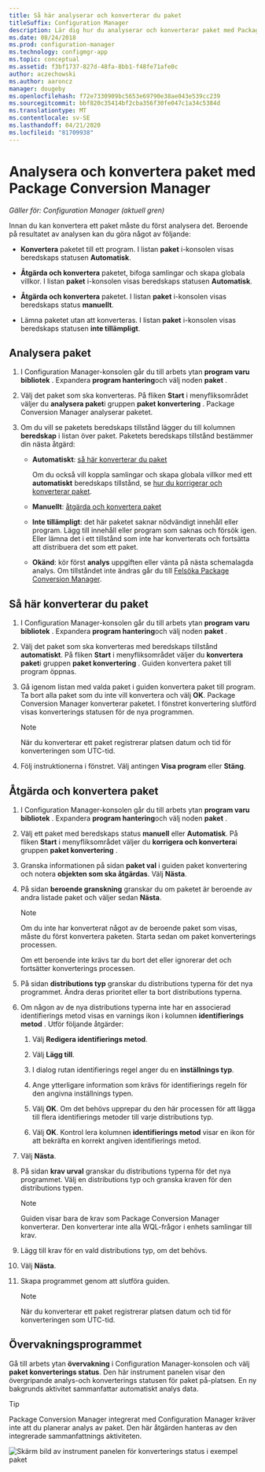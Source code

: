 ```yaml
---
title: Så här analyserar och konverterar du paket
titleSuffix: Configuration Manager
description: Lär dig hur du analyserar och konverterar paket med Package Conversion Manager i Configuration Manager.
ms.date: 08/24/2018
ms.prod: configuration-manager
ms.technology: configmgr-app
ms.topic: conceptual
ms.assetid: f3bf1737-827d-48fa-8bb1-f48fe71afe0c
author: aczechowski
ms.author: aaroncz
manager: dougeby
ms.openlocfilehash: f72e7330909bc5653e69790e38ae043e539cc239
ms.sourcegitcommit: bbf820c35414bf2cba356f30fe047c1a34c5384d
ms.translationtype: MT
ms.contentlocale: sv-SE
ms.lasthandoff: 04/21/2020
ms.locfileid: "81709938"
---
```

# <a name="how-to-analyze-and-convert-packages-with-package-conversion-manager"></a>Analysera och konvertera paket med Package Conversion Manager

*Gäller för: Configuration Manager (aktuell gren)*

<!--1357861-->

Innan du kan konvertera ett paket måste du först analysera det. Beroende på resultatet av analysen kan du göra något av följande:

- **Konvertera** paketet till ett program. I listan **paket** i-konsolen visas beredskaps statusen **Automatisk**.  

- **Åtgärda och konvertera** paketet, bifoga samlingar och skapa globala villkor. I listan **paket** i-konsolen visas beredskaps statusen **Automatisk**.  

- **Åtgärda och konvertera** paketet. I listan **paket** i-konsolen visas beredskaps status **manuellt**.  

- Lämna paketet utan att konverteras. I listan **paket** i-konsolen visas beredskaps statusen **inte tillämpligt**.  



## <a name="how-to-analyze-packages"></a><a name="bkmk_analyze"></a>Analysera paket

1. I Configuration Manager-konsolen går du till arbets ytan **program varu bibliotek** . Expandera **program hantering**och välj noden **paket** .  

2. Välj det paket som ska konverteras. På fliken **Start** i menyfliksområdet väljer du **analysera paket**i gruppen **paket konvertering** . Package Conversion Manager analyserar paketet.  

3. Om du vill se paketets beredskaps tillstånd lägger du till kolumnen **beredskap** i listan över paket. Paketets beredskaps tillstånd bestämmer din nästa åtgärd:  

    - **Automatiskt**: [så här konverterar du paket](#bkmk_convert)  

        Om du också vill koppla samlingar och skapa globala villkor med ett **automatiskt** beredskaps tillstånd, se [hur du korrigerar och konverterar paket](#bkmk_fix).  

    - **Manuellt**: [åtgärda och konvertera paket](#bkmk_fix)

    - **Inte tillämpligt**: det här paketet saknar nödvändigt innehåll eller program. Lägg till innehåll eller program som saknas och försök igen. Eller lämna det i ett tillstånd som inte har konverterats och fortsätta att distribuera det som ett paket.  

    - **Okänd**: kör först **analys** uppgiften eller vänta på nästa schemalagda analys. Om tillståndet inte ändras går du till [Felsöka Package Conversion Manager](troubleshoot-pcm.md).<!-- SCCMDocs#2044 -->

## <a name="how-to-convert-packages"></a><a name="bkmk_convert"></a>Så här konverterar du paket

1. I Configuration Manager-konsolen går du till arbets ytan **program varu bibliotek** . Expandera **program hantering**och välj noden **paket** .  

2. Välj det paket som ska konverteras med beredskaps tillstånd **automatiskt**. På fliken **Start** i menyfliksområdet väljer du **konvertera paket**i gruppen **paket konvertering** . Guiden konvertera paket till program öppnas.  

3. Gå igenom listan med valda paket i guiden konvertera paket till program. Ta bort alla paket som du inte vill konvertera och välj **OK**. Package Conversion Manager konverterar paketet. I fönstret konvertering slutförd visas konverterings statusen för de nya programmen.  

    > [!Note]  
    > När du konverterar ett paket registrerar platsen datum och tid för konverteringen som UTC-tid.  

4. Följ instruktionerna i fönstret. Välj antingen **Visa program** eller **Stäng**.  



## <a name="how-to-fix-and-convert-packages"></a><a name="bkmk_fix"></a>Åtgärda och konvertera paket

1. I Configuration Manager-konsolen går du till arbets ytan **program varu bibliotek** . Expandera **program hantering**och välj noden **paket** .  

2. Välj ett paket med beredskaps status **manuell** eller **Automatisk**. På fliken **Start** i menyfliksområdet väljer du **korrigera och konvertera**i gruppen **paket konvertering** .  

3. Granska informationen på sidan **paket val** i guiden paket konvertering och notera **objekten som ska åtgärdas**. Välj **Nästa**.  

4. På sidan **beroende granskning** granskar du om paketet är beroende av andra listade paket och väljer sedan **Nästa**.  

    > [!Note]  
    > Om du inte har konverterat något av de beroende paket som visas, måste du först konvertera paketen. Starta sedan om paket konverterings processen.  
    >  
    > Om ett beroende inte krävs tar du bort det eller ignorerar det och fortsätter konverterings processen.  

5. På sidan **distributions typ** granskar du distributions typerna för det nya programmet. Ändra deras prioritet eller ta bort distributions typerna.  

6. Om någon av de nya distributions typerna inte har en associerad identifierings metod visas en varnings ikon i kolumnen **identifierings metod** . Utför följande åtgärder:  

    1. Välj **Redigera identifierings metod**.  

    2. Välj **Lägg till**.  

    3. I dialog rutan identifierings regel anger du en **inställnings typ**.  

    4. Ange ytterligare information som krävs för identifierings regeln för den angivna inställnings typen.  

    5. Välj **OK**. Om det behövs upprepar du den här processen för att lägga till flera identifierings metoder till varje distributions typ.  

    6. Välj **OK**. Kontrol lera kolumnen **identifierings metod** visar en ikon för att bekräfta en korrekt angiven identifierings metod.  

7. Välj **Nästa**.  

8. På sidan **krav urval** granskar du distributions typerna för det nya programmet. Välj en distributions typ och granska kraven för den distributions typen.  

    > [!Note]  
    > Guiden visar bara de krav som Package Conversion Manager konverterar. Den konverterar inte alla WQL-frågor i enhets samlingar till krav.  

9. Lägg till krav för en vald distributions typ, om det behövs.  

10. Välj **Nästa**.  

11. Skapa programmet genom att slutföra guiden.  

    > [!Note]  
    > När du konverterar ett paket registrerar platsen datum och tid för konverteringen som UTC-tid.  



## <a name="monitor"></a><a name="bkmk_monitor"></a>Övervakningsprogrammet

Gå till arbets ytan **övervakning** i Configuration Manager-konsolen och välj **paket konverterings status**. Den här instrument panelen visar den övergripande analys-och konverterings statusen för paket på-platsen. En ny bakgrunds aktivitet sammanfattar automatiskt analys data.

> [!Tip]  
> Package Conversion Manager integrerat med Configuration Manager kräver inte att du planerar analys av paket. Den här åtgärden hanteras av den integrerade sammanfattnings aktiviteten.

![Skärm bild av instrument panelen för konverterings status i exempel paket](media/1357861-pcm-dashboard.png)
